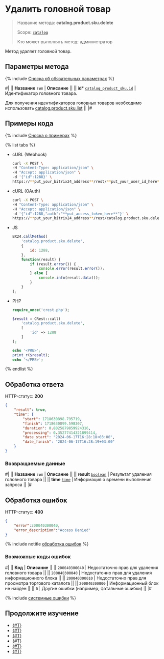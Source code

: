 # Удалить головной товар

> Название метода: **catalog.product.sku.delete**
>
> Scope: [`catalog`](../../../scopes/permissions.md)
>
> Кто может выполнять метод: администратор

Метод удаляет головной товар. 

## Параметры метода

{% include [Сноска об обязательных параметрах](../../../../_includes/required.md) %}

#|
|| **Название**
`тип` | **Описание** ||
|| **id***
[`catalog_product_sku.id`](../../data-types.md#catalog_product_sku) | Идентификатор головного товара.

Для получения идентификаторов головных товаров необходимо использовать [catalog.product.sku.list](./catalog-product-sku-list.md) ||
|#

## Примеры кода

{% include [Сноска о примерах](../../../../_includes/examples.md) %}

{% list tabs %}

- cURL (Webhook)

    ```bash
    curl -X POST \
    -H "Content-Type: application/json" \
    -H "Accept: application/json" \
    -d '{"id":1288}' \
    https://**put_your_bitrix24_address**/rest/**put_your_user_id_here**/**put_your_webbhook_here**/catalog.product.sku.delete
    ```

- cURL (OAuth)

    ```bash
    curl -X POST \
    -H "Content-Type: application/json" \
    -H "Accept: application/json" \
    -d '{"id":1288,"auth":"**put_access_token_here**"}' \
    https://**put_your_bitrix24_address**/rest/catalog.product.sku.delete
    ```

- JS

    ```js
    BX24.callMethod(
        'catalog.product.sku.delete',
        {
            id: 1288,
        },
        function(result) {
            if (result.error()) {
                console.error(result.error());
            } else {
                console.info(result.data());
            }
        }
    );
    ```

- PHP

    ```php
    require_once('crest.php');

    $result = CRest::call(
        'catalog.product.sku.delete',
        [
            'id' => 1288
        ]
    );

    echo '<PRE>';
    print_r($result);
    echo '</PRE>';
    ```

{% endlist %}

## Обработка ответа

HTTP-статус: **200**

```json
{
    "result": true,
    "time": {
        "start": 1718630898.795719,
        "finish": 1718630899.598307,
        "duration": 0.8025879859924316,
        "processing": 0.35277414321899414,
        "date_start": "2024-06-17T16:28:18+03:00",
        "date_finish": "2024-06-17T16:28:19+03:00"
    }
}
```

### Возвращаемые данные

#|
|| **Название**
`тип` | **Описание** ||
|| **result**
[`boolean`](../../../data-types.md) | Результат удаления головного товара ||
|| **time**
[`time`](../../../data-types.md) | Информация о времени выполнения запроса ||
|#

## Обработка ошибок

HTTP-статус: **400**

```json
{	
    "error":200040300040,
    "error_description":"Access Denied"
}
```

{% include notitle [обработка ошибок](../../../../_includes/error-info.md) %}

### Возможные коды ошибок

#|
|| **Код** | **Описание** ||
|| `200040300040` | Недостаточно прав для удаления головного товара
|| 
|| `200040300040` | Недостаточно прав для удаления информационного блока
|| 
|| `200040300010` | Недостаточно прав для просмотра торгового каталога
|| 
|| `200040300000` | Информационный блок не найден
|| 
|| `0` | Другие ошибки (например, фатальные ошибки)
|| 
|#

{% include [системные ошибки](../../../../_includes/system-errors.md) %}

## Продолжите изучение

- [{#T}](./catalog-product-sku-add.md)
- [{#T}](./catalog-product-sku-update.md)
- [{#T}](./catalog-product-sku-get.md)
- [{#T}](./catalog-product-sku-list.md)
- [{#T}](./catalog-product-sku-download.md)
- [{#T}](./catalog-product-sku-get-fields-by-filter.md)